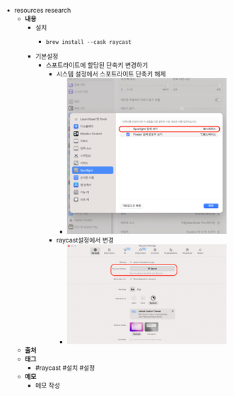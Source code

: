 - resources research
	- **내용**
		- 설치
			- ```shell
			  brew install --cask raycast
			  ```
		- 기본설정
			- 스포트라이트에 할당된 단축키 변경하기
				- 시스템 설정에서 스포트라이트 단축키 해제
					- ![image.png](../assets/image_1713943450556_0.png)
				- raycast설정에서 변경
					- ![image.png](../assets/image_1713943530352_0.png)
	- **출처**
	- **태그**
		- #raycast #설치 #설정
	- **메모**
		- 메모 작성